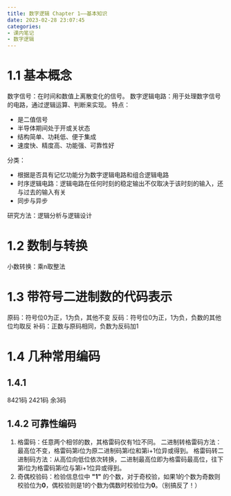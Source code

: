 ```yaml
---
title: 数字逻辑 Chapter 1——基本知识
date: 2023-02-28 23:07:45
categories:
- 课内笔记
- 数字逻辑
---
```

# 1.1 基本概念
数字信号：在时间和数值上离散变化的信号。
数字逻辑电路：用于处理数字信号的电路，通过逻辑运算、判断来实现。
特点：
- 是二值信号
- 半导体期间处于开或关状态
- 结构简单、功耗低、便于集成
- 速度快、精度高、功能强、可靠性好

分类：
- 根据是否具有记忆功能分为数字逻辑电路和组合逻辑电路
- 时序逻辑电路：逻辑电路在任何时刻的稳定输出不仅取决于该时刻的输入，还与过去的输入有关
- 同步与异步

研究方法：逻辑分析与逻辑设计

# 1.2 数制与转换
小数转换：乘n取整法

# 1.3 带符号二进制数的代码表示
原码：符号位0为正，1为负，其他不变
反码：符号位0为正，1为负，负数的其他位均取反
补码：正数与原码相同，负数为反码加1

# 1.4 几种常用编码
## 1.4.1
8421码
2421码
余3码
## 1.4.2 可靠性编码
1. 格雷码：任意两个相邻的数，其格雷码仅有1位不同。
二进制转格雷码方法：最高位不变，格雷码第i位为原二进制码第i位和第i+1位异或得到。
格雷码转二进制码方法：从高位向低位依次转换，二进制最高位即为格雷码最高位，往下第i位为格雷码第i位与第i+1位异或得到。
2. 奇偶校验码：检验信息位中 **"1"** 的个数，对于奇校验，如果1的个数为奇数则校验位为**0**，偶校验则是1的个数为偶数时校验位为**0**。（别搞反了！）
